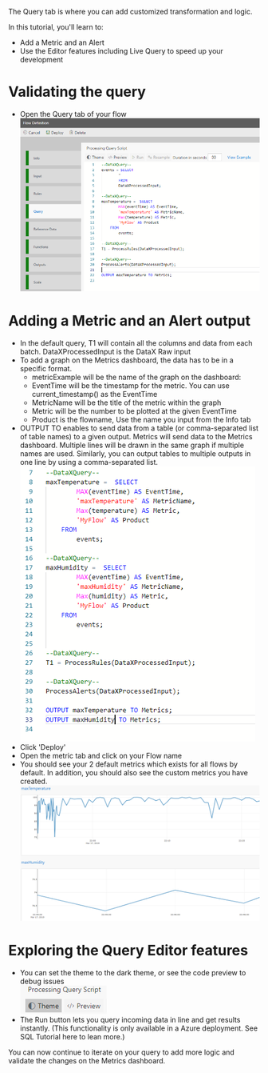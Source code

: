The Query tab is where you can add customized transformation and logic.  

In this tutorial, you'll learn to:
 - Add a Metric and an Alert
 - Use the Editor features including Live Query to speed up your development

# Validating the query

 - Open the Query tab of your flow<br/>
![QueryTab](./tutorials/images/querytab.png) 

# Adding a Metric and an Alert output

 - In the default query, T1 will contain all the columns and data from each batch.  DataXProcessedInput is the DataX Raw input
 - To add a graph on the Metrics dashboard, the data has to be in a specific format.  
   - metricExample will be the name of the graph on the dashboard:
   - EventTime will be the timestamp for the metric.  You can use current_timestamp() as the EventTime
   - MetricName will be the title of the metric within the graph
   - Metric will be the number to be plotted at the given EventTime
   - Product is the flowname, Use the name you input from the Info tab
 - OUTPUT TO enables to send data from a table (or comma-separated list of table names) to a given output.  Metrics will send data to the Metrics dashboard.  Multiple lines will be drawn in the same graph if multiple names are used.  Similarly, you can output tables to multiple outputs in one line by using a comma-separated list.  <br/>
![QueryTab](./tutorials/images/querytabquery.png) 
 - Click 'Deploy' 
 - Open the metric tab and click on your Flow name
 - You should see your 2 default metrics which exists for all flows by default.  In addition, you should also see the custom metrics you have created.<br/>
![QueryTab](./tutorials/images/querytabmetrics.png) 

# Exploring the Query Editor features
 - You can set the theme to the dark theme, or see the code preview to debug issues<br/>
![QueryTab](./tutorials/images/querytheme.png) 
 - The Run button lets you query incoming data in line and get results instantly.  (This functionality is only available in a Azure deployment.  See SQL Tutorial here to lean more.)

You can now continue to iterate on your query to add more logic and validate the changes on the Metrics dashboard.
